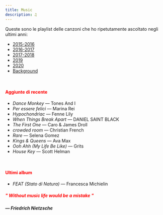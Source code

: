 ```yaml
---
title: Music
description: ♫
---
```

Queste sono le playlist delle canzoni che ho ripetutamente ascoltato negli ultimi anni:

* [2015-2016](https://music.apple.com/it/playlist/my-2015-2016/pl.b4bf1a93707c44f89aa794dc2888e844)
* [2016-2017](https://music.apple.com/it/playlist/my-2016-2017/pl.u-PDb40o6tJ9qVro)
* [2017-2018](https://music.apple.com/it/playlist/my-2017-2018/pl.u-b3b8RKgC0qaz1d)
* [2019](https://music.apple.com/it/playlist/my-2019/pl.u-b3b8Re4H0qaz1d)
* [2020](https://music.apple.com/it/playlist/my-2020/pl.u-LdbqE1vt5e4m0R?l)
* [Background](https://music.apple.com/it/playlist/background/pl.b05fb95eaae8419b8bc2201594355ee0?l=en)

&nbsp;

#### <span style="color:red">Aggiunte di recente</span>
* _Dance Monkey_ — Tones And I
* _Per essere felici_ — Marina Rei
* _Hypochondriac_ — Fenne Lily
* _When Things Break Apart_ — DANIEL SAINT BLACK
* _The First One_ — Caro & James Droll
* _crowded room_ — Christian French
* _Rare_ — Selena Gomez
* _Kings & Queens_ — Ava Max
* _Ooh Ahh (My Life Be Like)_ — Grits
* _House Key_ — Scott Helman

&nbsp;

#### <span style="color:red">Ultimi album</span>
* _FEAT (Stato di Natura)_ — Francesca Michielin

##### <span style="color:red">_" Without music life would be a mistake "_</span>

##### — Friedrich Nietzsche
